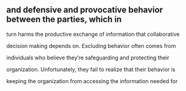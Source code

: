 ## and defensive and provocative behavior between the parties, which in

turn harms the productive exchange of information that collaborative

decision making depends on. Excluding behavior often comes from

individuals who believe they’re safeguarding and protecting their

organization. Unfortunately, they fail to realize that their behavior is

keeping the organization from accessing the information needed for